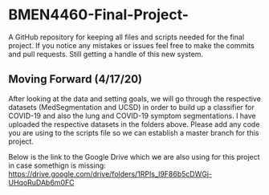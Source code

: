 # BMEN4460-Final-Project-
A GitHub repository for keeping all files and scripts needed for the final project. If you notice any mistakes or issues feel free to make the commits and pull requests. Still getting a handle of this new system.


## Moving Forward (4/17/20)
After looking at the data and setting goals, we will go through the respective datasets (MedSegmentation and UCSD) in order to build up a classifier for COVID-19 and also the lung and COVID-19 symptom segmentations. I have uploaded the respective datasets in the folders above. Please add any code you are using to the scripts file so we can establish a master branch for this project. 

Below is the link to the Google Drive which we are also using for this project in case somethign is missing: 
https://drive.google.com/drive/folders/1RPIs_l9F86b5cDWGj-UHqoRuDAb6m0FC 

